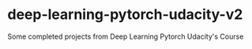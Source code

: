 # deep-learning-pytorch-udacity-v2
Some completed projects from Deep Learning Pytorch Udacity's Course

